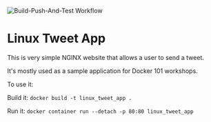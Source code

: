 ![Build-Push-And-Test Workflow](https://github.com/seerocs/autobuilds/actions/workflows/build-push-and-deploy.yml/badge.svg)

# Linux Tweet App

This is very simple NGINX website that allows a user to send a tweet. 

It's mostly used as a sample application for Docker 101 workshops. 

To use it:

Build it:
`docker build -t linux_tweet_app .`

Run it:
`docker container run --detach -p 80:80 linux_tweet_app`
